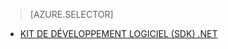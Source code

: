 > [AZURE.SELECTOR]
- [KIT DE DÉVELOPPEMENT LOGICIEL (SDK) .NET](../articles/media-services/media-services-encode-with-premium-workflow.md)


<!--HONumber=52--> 
